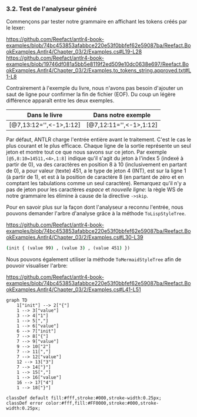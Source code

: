 ### 3.2. Test de l'analyseur généré

Commençons par tester notre grammaire en affichant les tokens créés par le lexer:

https://github.com/Reefact/antlr4-book-examples/blob/74bc453853afabbce220e53f0bbfef62e59087ba/Reefact.BookExamples.Antlr4/Chapter_03/2/Examples.cs#L19-L28
https://github.com/Reefact/antlr4-book-examples/blob/19746df081a5bb5e8119f2ed509e10dc0638e697/Reefact.BookExamples.Antlr4/Chapter_03/2/Examples.to_tokens_string.approved.txt#L1-L8

Contrairement à l'exemple du livre, nous n'avons pas besoin d'ajouter un saut de ligne pour confirmer la fin de fichier (EOF). Du coup un légère différence apparaît entre les deux exemples.

| Dans le livre | Dans notre exemple |
| --- | --- |
| \[@7,13:12='<EOF>',<-1>,1:12\] | \[@7,12:11='<EOF>',<-1>,1:12\] |

Par défaut, ANTLR charge l'entrée entière avant le traitement. C'est le cas le plus courant et le plus efficace. Chaque ligne de la sortie représente un seul jeton et montre tout ce que nous savons sur ce jeton. Par exemple `[@5,8:10=14511,<4>,1:8]` indique qu'il s'agit du jeton à l'index 5 (indexé à partir de 0), va des caractères en position 8 à 10 (inclusivement en partant de 0), a pour valeur (texte) 451, a le type de jeton 4 (INT), est sur la ligne 1 (à partir de 1), et est à la position de caractère 8 (en partant de zéro et en comptant les tabulations comme un seul caractère). Remarquez qu'il n'y a pas de jeton pour les caractères _espace_ et _nouvelle ligne_: la règle WS de notre grammaire les élimine à cause de la directive `->skip`.

Pour en savoir plus sur la façon dont l'analyseur a reconnu l'entrée, nous pouvons demander l'arbre d'analyse grâce à la méthode `ToLispStyleTree`.

https://github.com/Reefact/antlr4-book-examples/blob/74bc453853afabbce220e53f0bbfef62e59087ba/Reefact.BookExamples.Antlr4/Chapter_03/2/Examples.cs#L30-L39
```bat
(init { (value 99) , (value 3) , (value 451) })
```

Nous pouvons également utiliser la méthode `ToMermaidStyleTree` afin de pouvoir visualiser l'arbre:

https://github.com/Reefact/antlr4-book-examples/blob/74bc453853afabbce220e53f0bbfef62e59087ba/Reefact.BookExamples.Antlr4/Chapter_03/2/Examples.cs#L41-L51

```mermaid
graph TD
	1["init"] --> 2["{"]
	1 --> 3["value"]
	3 --> 4["1"]
	1 --> 5[","]
	1 --> 6["value"]
	6 --> 7["init"]
	7 --> 8["{"]
	7 --> 9["value"]
	9 --> 10["2"]
	7 --> 11[","]
	7 --> 12["value"]
	12 --> 13["3"]
	7 --> 14["}"]
	1 --> 15[","]
	1 --> 16["value"]
	16 --> 17["4"]
	1 --> 18["}"]

classDef default fill:#fff,stroke:#000,stroke-width:0.25px;
classDef error color:#fff,fill:#FF0000,stroke:#000,stroke-width:0.25px;
```
